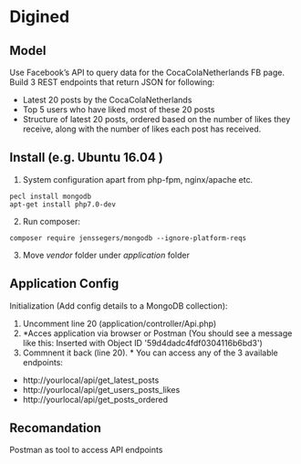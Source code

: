 # Digined

## Model 

Use	Facebook’s API	to query	data for the CocaColaNetherlands FB page. Build	3	REST endpoints that return JSON for following:
- Latest	20	posts	by	the	CocaColaNetherlands
- Top	5	users	who	have	liked	most	of	these	20	posts
- Structure of latest 20 posts, ordered based on the number of likes they receive, along with the number of likes each post has received.	

## Install (e.g. Ubuntu 16.04 )

1. System configuration apart from php-fpm, nginx/apache etc.
```shell
pecl install mongodb
apt-get install php7.0-dev
```
2. Run composer:
```shell
composer require jenssegers/mongodb --ignore-platform-reqs
```
3. Move *vendor* folder under *application* folder

## Application Config

Initialization (Add config details to a MongoDB collection): 
1. Uncomment line 20 (application/controller/Api.php)
2. \*Acces application via browser or Postman (You should see a message like this: Inserted with Object ID '59d4dadc4fdf0304116b6bd3')
3. Commnent it back (line 20).
\* You can access any of the 3 available endpoints: 
  - http://yourlocal/api/get_latest_posts 
  - http://yourlocal/api/get_users_posts_likes
  - http://yourlocal/api/get_posts_ordered

## Recomandation
Postman as tool to access API endpoints




